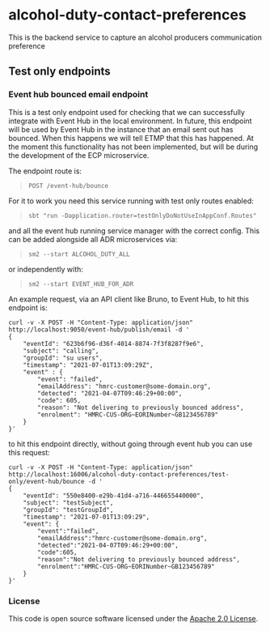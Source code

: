 # alcohol-duty-contact-preferences

This is the backend service to capture an alcohol producers communication preference

## Test only endpoints

### Event hub bounced email endpoint

This is a test only endpoint used for checking that we can successfully integrate with Event Hub in the local environment.
In future, this endpoint will be used by Event Hub in the instance that an email sent out has bounced. When this happens
we will tell ETMP that this has happened. At the moment this functionality has not been implemented, but will be during
the development of the ECP microservice.

The endpoint route is:
> `POST /event-hub/bounce`

For it to work you need this service running with test only routes enabled:
> `sbt "run -Dapplication.router=testOnlyDoNotUseInAppConf.Routes"`

and all the event hub running service manager with the correct config. This can be added alongside all ADR microservices
via:
> `sm2 --start ALCOHOL_DUTY_ALL`

or independently with:
> `sm2 --start EVENT_HUB_FOR_ADR`

An example request, via an API client like Bruno, to Event Hub, to hit this endpoint is:

```
curl -v -X POST -H "Content-Type: application/json" http://localhost:9050/event-hub/publish/email -d '
{
    "eventId": "623b6f96-d36f-4014-8874-7f3f8287f9e6", 
    "subject": "calling", 
    "groupId": "su users",
    "timestamp": "2021-07-01T13:09:29Z",
    "event" : {
        "event": "failed",
        "emailAddress": "hmrc-customer@some-domain.org",
        "detected": "2021-04-07T09:46:29+00:00",
        "code": 605,
        "reason": "Not delivering to previously bounced address",
        "enrolment": "HMRC-CUS-ORG~EORINumber~GB123456789"
    }
}'
```

to hit this endpoint directly, without going through event hub you can use this request:

```
curl -v -X POST -H "Content-Type: application/json" http://localhost:16006/alcohol-duty-contact-preferences/test-only/event-hub/bounce -d '
{
    "eventId": "550e8400-e29b-41d4-a716-446655440000",
    "subject": "testSubject",
    "groupId": "testGroupId",
    "timestamp": "2021-07-01T13:09:29",
    "event": {
        "event":"failed",
        "emailAddress":"hmrc-customer@some-domain.org",
        "detected":"2021-04-07T09:46:29+00:00",
        "code":605,
        "reason":"Not delivering to previously bounced address",
        "enrolment":"HMRC-CUS-ORG~EORINumber~GB123456789"
    }
}'
```

### License

This code is open source software licensed under
the [Apache 2.0 License]("http://www.apache.org/licenses/LICENSE-2.0.html").